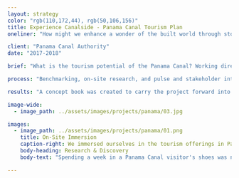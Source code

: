 ```yaml
---
layout: strategy
color: "rgb(110,172,44), rgb(50,106,156)"
title: Experience Canalside - Panama Canal Tourism Plan
oneliner: "How might we enhance a wonder of the built world through storytelling: transforming Tourists into Explorers?"

client: "Panama Canal Authority"
date: "2017-2018"

brief: "What is the tourism potential of the Panama Canal? Working directly with the Panama Canal Authority, we were asked to identify key locations along the entirety of their property (stretching from the Atlantic to the Pacific Ocean!) and how they might be leveraged into competitive and targeted destination attractions."

process: "Benchmarking, on-site research, and pulse and stakeholder interviews were conducted over the course of one month to develop their tourism personas and their stories. These personas were used to imagine the potential of five areas based on their location and adjacencies. Concept master plans and brand identities were created to drive early conversations for development."

results: "A concept book was created to carry the project forward into development, outlining the concept master plans and research process. The personas were used throughout the entirety of the project, and remain a key tool in the client’s tourism development, as a means of maintaining a human-centered design mindset—a challenge when operating at the scale of the Panama Canal!"

image-wide:
  - image_path: ../assets/images/projects/panama/03.jpg

images:
  - image_path: ../assets/images/projects/panama/01.png
    title: On-Site Immersion
    caption-right: We immersed ourselves in the tourism offerings in Panama City to understand the motivations and inherent pride that exists in their local and regional community.
    body-heading: Research & Discovery
    body-text: "Spending a week in a Panama Canal visitor's shoes was not like what I expected. Our team hopped into a car to explore their on-land engineering facilities, before taking a speedboat ride from one end of the canal to another, visiting eco-tourism sites that local schools would visit. Along the way, we spoke with locals and employees at the Panama Canal. <br><br>Out of this research, we benchmarked and identified their key personas&mdash;their Tourism Explorers&mdash;that set the tone for the architectural and landscape development planning. These personas not only allowed the design teams to better understand their end-user, but also became a vehicle of communication for our client team, using the names to better allow them to participate in the design process and see their decisions and feedback from the perspective from their Explorers."

---
```

